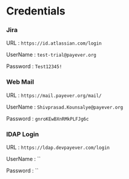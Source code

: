 # Credentials

### Jira

URL : `https://id.atlassian.com/login`

UserName : `test-trial@payever.org`

Password : `Test12345!`

### Web Mail

URL : `https://mail.payever.org/mail/`

UserName : `Shivprasad.Kounsalye@payever.org`

Password : `gnroKEwBXnRMkPLFJg6c`

### IDAP Login

URL : `https://ldap.devpayever.com/login`

UserName : ``

Password : ``


